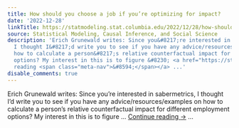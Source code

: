 ```yaml
---
title: How should you choose a job if you’re optimizing for impact?
date: '2022-12-28'
linkTitle: https://statmodeling.stat.columbia.edu/2022/12/28/how-should-you-choose-a-job-if-youre-optimizing-for-impact/
source: Statistical Modeling, Causal Inference, and Social Science
description: 'Erich Grunewald writes: Since you&#8217;re interested in sabermetrics,
  I thought I&#8217;d write you to see if you have any advice/resources/examples on
  how to calculate a person&#8217;s relative counterfactual impact for different employment
  options? My interest in this is to figure &#8230; <a href="https://statmodeling.stat.columbia.edu/2022/12/28/how-should-you-choose-a-job-if-youre-optimizing-for-impact/">Continue
  reading <span class="meta-nav">&#8594;</span></a> ...'
disable_comments: true
---
```

Erich Grunewald writes: Since you&#8217;re interested in sabermetrics, I thought I&#8217;d write you to see if you have any advice/resources/examples on how to calculate a person&#8217;s relative counterfactual impact for different employment options? My interest in this is to figure &#8230; <a href="https://statmodeling.stat.columbia.edu/2022/12/28/how-should-you-choose-a-job-if-youre-optimizing-for-impact/">Continue reading <span class="meta-nav">&#8594;</span></a> ...
